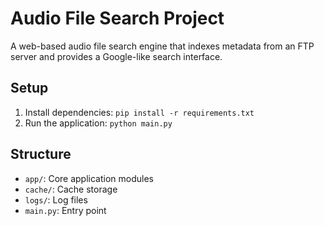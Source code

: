 # Audio File Search Project

A web-based audio file search engine that indexes metadata from an FTP server and provides a Google-like search interface.

## Setup
1. Install dependencies: `pip install -r requirements.txt`
2. Run the application: `python main.py`

## Structure
- `app/`: Core application modules
- `cache/`: Cache storage
- `logs/`: Log files
- `main.py`: Entry point